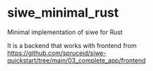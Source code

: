 # siwe_minimal_rust
Minimal implementation of siwe for Rust 



It is a backend that works with frontend from https://github.com/spruceid/siwe-quickstart/tree/main/03_complete_app/frontend

